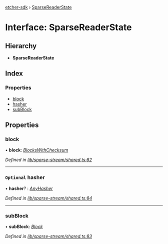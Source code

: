 [etcher-sdk](../README.md) › [SparseReaderState](sparsereaderstate.md)

# Interface: SparseReaderState

## Hierarchy

* **SparseReaderState**

## Index

### Properties

* [block](sparsereaderstate.md#block)
* [hasher](sparsereaderstate.md#optional-hasher)
* [subBlock](sparsereaderstate.md#subblock)

## Properties

###  block

• **block**: *[BlocksWithChecksum](blockswithchecksum.md)*

*Defined in [lib/sparse-stream/shared.ts:82](https://github.com/balena-io-modules/etcher-sdk/blob/78fae11/lib/sparse-stream/shared.ts#L82)*

___

### `Optional` hasher

• **hasher**? : *[AnyHasher](../README.md#anyhasher)*

*Defined in [lib/sparse-stream/shared.ts:84](https://github.com/balena-io-modules/etcher-sdk/blob/78fae11/lib/sparse-stream/shared.ts#L84)*

___

###  subBlock

• **subBlock**: *[Block](block.md)*

*Defined in [lib/sparse-stream/shared.ts:83](https://github.com/balena-io-modules/etcher-sdk/blob/78fae11/lib/sparse-stream/shared.ts#L83)*
